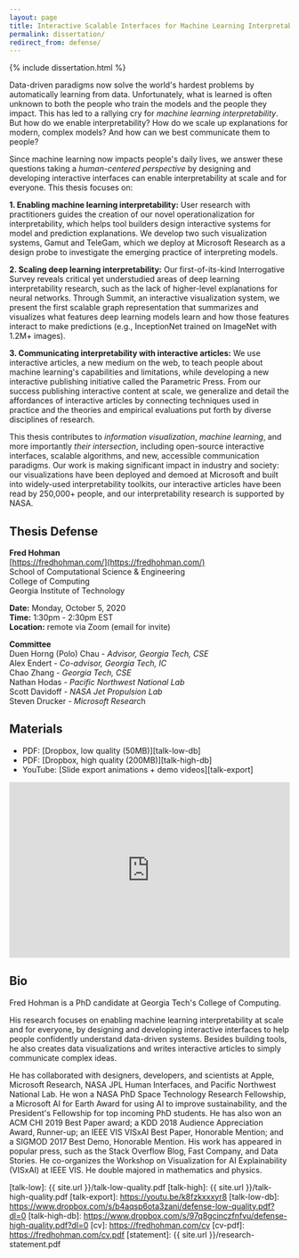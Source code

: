```yaml
---
layout: page
title: Interactive Scalable Interfaces for Machine Learning Interpretability
permalink: dissertation/
redirect_from: defense/
---
```


{% include dissertation.html %}

Data-driven paradigms now solve the world's hardest problems by automatically learning from data. Unfortunately, what is learned is often unknown to both the people who train the models and the people they impact. This has led to a rallying cry for *machine learning interpretability*. But how do we enable interpretability? How do we scale up explanations for modern, complex models? And how can we best communicate them to people?

Since machine learning now impacts people's daily lives, we answer these questions taking a *human-centered perspective* by designing and developing interactive interfaces can enable interpretability at scale and for everyone. This thesis focuses on:

**1. Enabling machine learning interpretability:** User research with practitioners guides the creation of our novel operationalization for interpretability, which helps tool builders design interactive systems for model and prediction explanations. We develop two such visualization systems, Gamut and TeleGam, which we deploy at Microsoft Research as a design probe to investigate the emerging practice of interpreting models. 

**2. Scaling deep learning interpretability:** Our first-of-its-kind Interrogative Survey reveals critical yet understudied areas of deep learning interpretability research, such as the lack of higher-level explanations for neural networks. Through Summit, an interactive visualization system, we present the first scalable graph representation that summarizes and visualizes what features deep learning models learn and how those features interact to make predictions (e.g., InceptionNet trained on ImageNet with 1.2M+ images).

**3. Communicating interpretability with interactive articles:** We use interactive articles, a new medium on the web, to teach people about machine learning's capabilities and limitations, while developing a new interactive publishing initiative called the Parametric Press. From our success publishing interactive content at scale, we generalize and detail the affordances of interactive articles by connecting techniques used in practice and the theories and empirical evaluations put forth by diverse disciplines of research.

This thesis contributes to *information visualization*, *machine learning*, and more importantly *their intersection*, including open-source interactive interfaces, scalable algorithms, and new, accessible communication paradigms. Our work is making significant impact in industry and society: our visualizations have been deployed and demoed at Microsoft and built into widely-used interpretability toolkits, our interactive articles have been read by 250,000+ people, and our interpretability research is supported by NASA.

## Thesis Defense

**Fred Hohman**  
[https://fredhohman.com/](https://fredhohman.com/)  
School of Computational Science & Engineering  
College of Computing  
Georgia Institute of Technology

**Date:** Monday, October 5, 2020  
**Time:** 1:30pm - 2:30pm EST  
**Location:** remote via Zoom (email for invite)

**Committee**  
Duen Horng (Polo) Chau - *Advisor, Georgia Tech, CSE*  
Alex Endert - *Co-advisor, Georgia Tech, IC*  
Chao Zhang - *Georgia Tech, CSE*  
Nathan Hodas - *Pacific Northwest National Lab*  
Scott Davidoff - *NASA Jet Propulsion Lab*  
Steven Drucker - *Microsoft Resear*ch

## Materials
* PDF: [Dropbox, low quality (50MB)][talk-low-db]
* PDF: [Dropbox, high quality (200MB)][talk-high-db]
* YouTube: [Slide export animations + demo videos][talk-export]

<p>
    <iframe width="100%" height="315" src="https://www.youtube.com/embed/TNH8RqyNfmo" frameborder="0" allow="accelerometer; autoplay; clipboard-write; encrypted-media; gyroscope; picture-in-picture" allowfullscreen></iframe>
</p>



<!-- <p>
    <iframe width="560" height="315" src="https://www.youtube.com/embed/UfJoqQGXIGc" frameborder="0" allow="accelerometer; autoplay; encrypted-media; gyroscope; picture-in-picture" allowfullscreen></iframe>
</p> -->

<!-- ## Materials
* Research Statement (PDF): [fredhohman.com/research-statement.pdf][statement]
* CV (Web): [fredhohman.com/cv][cv]
* CV (PDF): [fredhohman.com/cv.pdf][cv-pdf] -->

## Bio
Fred Hohman is a PhD candidate at Georgia Tech's College of Computing.

His research focuses on enabling machine learning interpretability at scale and for everyone, by designing and developing interactive interfaces to help people confidently understand data-driven systems. Besides building tools, he also creates data visualizations and writes interactive articles to simply communicate complex ideas.

He has collaborated with designers, developers, and scientists at Apple, Microsoft Research, NASA JPL Human Interfaces, and Pacific Northwest National Lab. He won a NASA PhD Space Technology Research Fellowship, a Microsoft AI for Earth Award for using AI to improve sustainability, and the President's Fellowship for top incoming PhD students. He has also won an ACM CHI 2019 Best Paper award; a KDD 2018 Audience Appreciation Award, Runner-up; an IEEE VIS VISxAI Best Paper, Honorable Mention; and a SIGMOD 2017 Best Demo, Honorable Mention. His work has appeared in popular press, such as the Stack Overflow Blog, Fast Company, and Data Stories. He co-organizes the Workshop on Visualization for AI Explainability (VISxAI) at IEEE VIS. He double majored in mathematics and physics.

[talk-low]: {{ site.url }}/talk-low-quality.pdf
[talk-high]: {{ site.url }}/talk-high-quality.pdf
[talk-export]: https://youtu.be/k8fzkxxxyr8
[talk-low-db]: https://www.dropbox.com/s/b4aqsp6ota3zani/defense-low-quality.pdf?dl=0
[talk-high-db]: https://www.dropbox.com/s/97q8gcinczfnfvu/defense-high-quality.pdf?dl=0
[cv]: https://fredhohman.com/cv
[cv-pdf]: https://fredhohman.com/cv.pdf
[statement]: {{ site.url }}/research-statement.pdf
